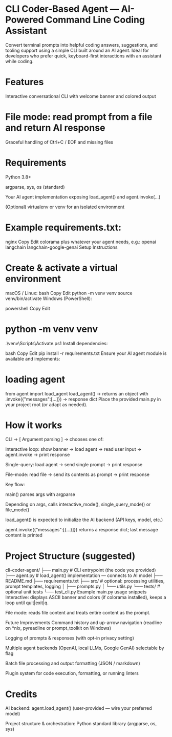 # CLI Coder-Based Agent — AI-Powered Command Line Coding Assistant
Convert terminal prompts into helpful coding answers, suggestions, and tooling support using a simple CLI built around an AI agent. Ideal for developers who prefer quick, keyboard-first interactions with an assistant while coding.

# Features
Interactive conversational CLI with welcome banner and colored output


# File mode: read prompt from a file and return AI response

Graceful handling of Ctrl+C / EOF and missing files


# Requirements
Python 3.8+

argparse, sys, os (standard)


Your AI agent implementation exposing load_agent() and agent.invoke(...)

(Optional) virtualenv or venv for an isolated environment

# Example requirements.txt:

nginx
Copy
Edit
colorama
plus whatever your agent needs, e.g.:
openai
langchain
 langchain-google-genai
Setup Instructions
# Create & activate a virtual environment
macOS / Linux:
bash
Copy
Edit
python -m venv venv
source venv/bin/activate
Windows (PowerShell):

powershell
Copy
Edit
# python -m venv venv
.\venv\Scripts\Activate.ps1
Install dependencies:

bash
Copy
Edit
pip install -r requirements.txt
Ensure your AI agent module is available and implements:
# loading agent
from agent import load_agent
load_agent() -> returns an object with .invoke({"messages":[...]}) -> response dict
Place the provided main.py in your project root (or adapt as needed).

# How it works
CLI → [ Argument parsing ] → chooses one of:

Interactive loop: show banner → load agent → read user input → agent.invoke → print response

Single-query: load agent → send single prompt → print response

File-mode: read file → send its contents as prompt → print response

Key flow:

main() parses args with argparse

Depending on args, calls interactive_mode(), single_query_mode() or file_mode()

load_agent() is expected to initialize the AI backend (API keys, model, etc.)

agent.invoke({"messages":[{...}]}) returns a response dict; last message content is printed

# Project Structure (suggested)

cli-coder-agent/
├── main.py                # CLI entrypoint (the code you provided)
├── agent.py               # load_agent() implementation — connects to AI model
├── README.md
├── requirements.txt
├── src/                   # optional: processing utilities, prompt templates, logging
│   ├── prompts.py
│   └── utils.py
└── tests/                 # optional unit tests
    └── test_cli.py
Example main.py usage snippets
Interactive: displays ASCII banner and colors (if colorama installed), keeps a loop until quit|exit|q.

File mode: reads file content and treats entire content as the prompt.

Future Improvements
Command history and up-arrow navigation (readline on *nix, pyreadline or prompt_toolkit on Windows)

Logging of prompts & responses (with opt-in privacy setting)



Multiple agent backends (OpenAI, local LLMs, Google GenAI) selectable by flag

Batch file processing and output formatting (JSON / markdown)

Plugin system for code execution, formatting, or running linters

# Credits
AI backend: agent.load_agent() (user-provided — wire your preferred model)

Project structure & orchestration: Python standard library (argparse, os, sys)





